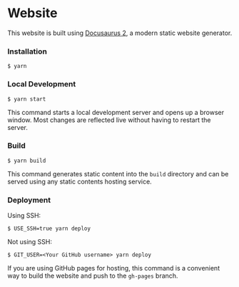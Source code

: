 # Website

This website is built using [Docusaurus 2](https://docusaurus.io/), a modern static website generator.

### Installation

```plain
$ yarn
```

### Local Development

```plain
$ yarn start
```

This command starts a local development server and opens up a browser window. Most changes are reflected live without having to restart the server.

### Build

```plain
$ yarn build
```

This command generates static content into the `build` directory and can be served using any static contents hosting service.

### Deployment

Using SSH:

```plain
$ USE_SSH=true yarn deploy
```

Not using SSH:

```plain
$ GIT_USER=<Your GitHub username> yarn deploy
```

If you are using GitHub pages for hosting, this command is a convenient way to build the website and push to the `gh-pages` branch.
